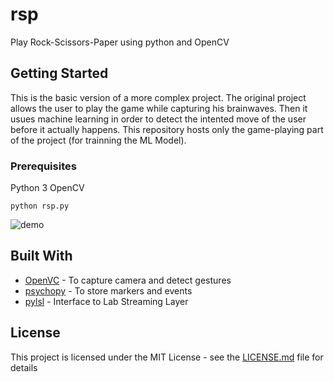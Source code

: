 # rsp

Play Rock-Scissors-Paper using python and OpenCV

## Getting Started

This is the basic version of a more complex project. The original project allows the user to play the game while capturing his brainwaves.
Then it usues machine learning in order to detect the intented move of the user before it actually happens.
This repository hosts only the game-playing part of the project (for trainning the ML Model).

### Prerequisites

Python 3 
OpenCV

```
python rsp.py
```

![demo](https://j.gifs.com/5QQ0nX.gif)



## Built With

* [OpenVC](https://opencv.org/) - To capture camera and detect gestures
* [psychopy](https://www.psychopy.org/) - To store markers and events
* [pylsl](https://pypi.org/project/pylsl/) - Interface to Lab Streaming Layer


## License

This project is licensed under the MIT License - see the [LICENSE.md](LICENSE.md) file for details
